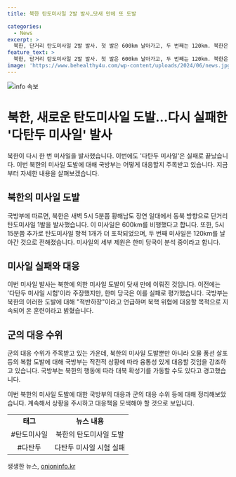 ```yaml
---
title: 북한 탄도미사일 2발 발사…닷새 만에 또 도발

categories:
  - News
excerpt: >
  북한, 단거리 탄도미사일 2발 발사. 첫 발은 600km 날아가고, 두 번째는 120km. 북한은 미사일 실패 후 닷새만에 도발. 한미 당국은 분석 중. 북한은 미사일 시험 성공 주장했지만, 실패로 평가. 국방부는 훈련 목적으로 지속된 미사일 도발에 적반하장 대응. 북한의 도발에 군의 대응 수위 주목. (ask@yna.co.kr) #탄도미사일 #다탄두
feature_text: >
  북한, 단거리 탄도미사일 2발 발사. 첫 발은 600km 날아가고, 두 번째는 120km. 북한은 미사일 실패 후 닷새만에 도발. 한미 당국은 분석 중. 북한은 미사일 시험 성공 주장했지만, 실패로 평가. 국방부는 훈련 목적으로 지속된 미사일 도발에 적반하장 대응. 북한의 도발에 군의 대응 수위 주목. (ask@yna.co.kr) #탄도미사일 #다탄두
image: 'https://www.behealthy4u.com/wp-content/uploads/2024/06/news.jpg'
---
```


<p><img src="https://www.behealthy4u.com/wp-content/uploads/2024/06/news.jpg" alt="info 속보" /></p>

<h1>북한, 새로운 탄도미사일 도발…다시 실패한 '다탄두 미사일' 발사</h1>

<p data-ke-size="size16">북한이 다시 한 번 미사일을 발사했습니다. 이번에도 '다탄두 미사일'은 실패로 끝났습니다. 이번 북한의 미사일 도발에 대해 국방부는 어떻게 대응할지 주목받고 있습니다. 지금부터 자세한 내용을 살펴보겠습니다.</p>

<h2 data-ke-size="size26">북한의 미사일 도발</h2>

<p data-ke-size="size16">국방부에 따르면, 북한은 새벽 5시 5분쯤 황해남도 장연 일대에서 동북 방향으로 단거리 탄도미사일 1발을 발사했습니다. 이 미사일은 600km를 비행했다고 합니다. 또한, 5시 15분쯤 추가로 탄도미사일 항적 1개가 더 포착되었으며, 두 번째 미사일은 120km를 날아간 것으로 전해졌습니다. 미사일의 세부 제원은 한미 당국이 분석 중이라고 합니다.</p>

<h2 data-ke-size="size26">미사일 실패와 대응</h2>

<p data-ke-size="size16">이번 미사일 발사는 북한에 의한 미사일 도발이 닷새 만에 이뤄진 것입니다. 이전에는 '다탄두 미사일 시험'이라 주장했지만, 한미 당국은 이를 실패로 평가했습니다. 국방부는 북한의 이러한 도발에 대해 "적반하장"이라고 언급하며 북핵 위협에 대응할 목적으로 지속되어 온 훈련이라고 밝혔습니다.</p>

<h2 data-ke-size="size26">군의 대응 수위</h2>

<p data-ke-size="size16">군의 대응 수위가 주목받고 있는 가운데, 북한의 미사일 도발뿐만 아니라 오물 풍선 살포 등의 복합 도발에 대해 국방부는 작전적 상황에 따라 융통성 있게 대응할 것임을 강조하고 있습니다. 국방부는 북한의 행동에 따라 대북 확성기를 가동할 수도 있다고 경고했습니다.</p>

<p data-ke-size="size16">이번 북한의 미사일 도발에 대한 국방부의 대응과 군의 대응 수위 등에 대해 정리해보았습니다. 계속해서 상황을 주시하고 대응책을 모색해야 할 것으로 보입니다.</p>

<table>
    <tbody>
        <tr>
            <td style="text-align: center; height: 17px;"><b>태그</b></td>
            <td style="text-align: center; height: 17px;"><b>뉴스 내용</b></td>
        </tr>
        <tr>
            <td style="text-align: center; height: 17px;">#탄도미사일</td>
            <td style="text-align: center; height: 17px;">북한의 탄도미사일 도발</td>
        </tr>
        <tr>
            <td style="text-align: center; height: 17px;">#다탄두</td>
            <td style="text-align: center; height: 17px;">다탄두 미사일 시험 실패</td>
        </tr>
    </tbody>
</table>
생생한 뉴스, <a href="https://onioninfo.kr" rel="dofollow">onioninfo.kr</a>


